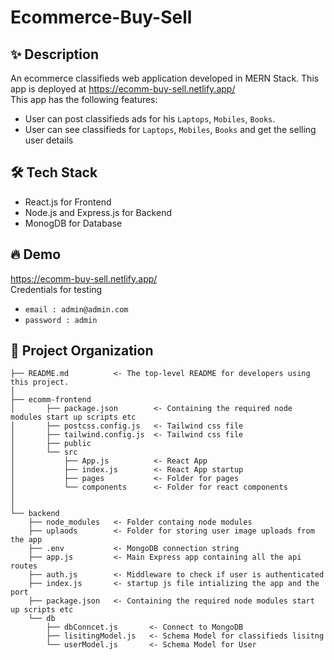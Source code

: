 # Ecommerce-Buy-Sell
## ✨ Description
An ecommerce classifieds  web application developed in MERN Stack. This app is deployed at https://ecomm-buy-sell.netlify.app/ <br/>
This app has the following features:
- User can post classifieds ads for his `Laptops`, `Mobiles`, `Books`.
- User can see classifieds for `Laptops`, `Mobiles`, `Books` and get the selling user details
## 🛠️ Tech Stack
- React.js for Frontend
- Node.js and Express.js for Backend
- MonogDB for Database
## 🔥 Demo
https://ecomm-buy-sell.netlify.app/ <br/>
Credentials for testing
- `email : admin@admin.com`
- `password : admin`

📂 Project Organization
------------

    ├── README.md          <- The top-level README for developers using this project.
    │
    ├── ecomm-frontend
    │       ├── package.json        <- Containing the required node modules start up scripts etc
    │       ├── postcss.config.js   <- Tailwind css file
    │       ├── tailwind.config.js  <- Tailwind css file
    │       ├── public             
    │       └── src
    │           ├── App.js          <- React App 
    │           ├── index.js        <- React App startup 
    │           ├── pages           <- Folder for pages
    │           └── components      <- Folder for react components
    │
    │
    └── backend
        ├── node_modules   <- Folder containg node modules 
        ├── uplaods        <- Folder for storing user image uploads from the app
        ├── .env           <- MongoDB connection string
        ├── app.js         <- Main Express app containing all the api routes
        ├── auth.js        <- Middleware to check if user is authenticated
        ├── index.js       <- startup js file intializing the app and the port
        ├── package.json   <- Containing the required node modules start up scripts etc
        └── db
            ├── dbConncet.js       <- Connect to MongoDB 
            ├── lisitingModel.js   <- Schema Model for classifieds lisitng
            └── userModel.js       <- Schema Model for User
        


